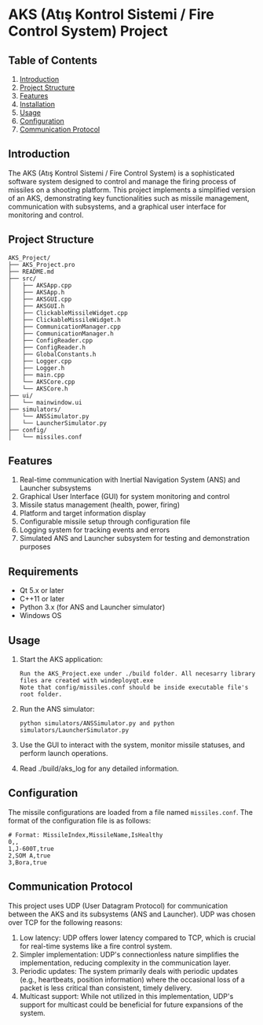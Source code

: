 # AKS (Atış Kontrol Sistemi / Fire Control System) Project

## Table of Contents
1. [Introduction](#introduction)
2. [Project Structure](#project-structure)
3. [Features](#features)
4. [Installation](#installation)
5. [Usage](#usage)
6. [Configuration](#configuration)
7. [Communication Protocol](#communication-protocol)


## Introduction

The AKS (Atış Kontrol Sistemi / Fire Control System) is a sophisticated software system designed to control and manage the firing process of missiles on a shooting platform. This project implements a simplified version of an AKS, demonstrating key functionalities such as missile management, communication with subsystems, and a graphical user interface for monitoring and control.

## Project Structure

```
AKS_Project/
├── AKS_Project.pro
├── README.md
├── src/
│   ├── AKSApp.cpp
│   ├── AKSApp.h
│   ├── AKSGUI.cpp
│   ├── AKSGUI.h
│   ├── ClickableMissileWidget.cpp
│   ├── ClickableMissileWidget.h
│   ├── CommunicationManager.cpp
│   ├── CommunicationManager.h
│   ├── ConfigReader.cpp
│   ├── ConfigReader.h
│   ├── GlobalConstants.h
│   ├── Logger.cpp
│   ├── Logger.h
│   ├── main.cpp
│   └── AKSCore.cpp
│   └── AKSCore.h
├── ui/
│   └── mainwindow.ui
├── simulators/
│   └── ANSSimulator.py
│   └── LauncherSimulator.py
├── config/
│   └── missiles.conf
```

## Features

1. Real-time communication with Inertial Navigation System (ANS) and Launcher subsystems
2. Graphical User Interface (GUI) for system monitoring and control
3. Missile status management (health, power, firing)
4. Platform and target information display
5. Configurable missile setup through configuration file
6. Logging system for tracking events and errors
7. Simulated ANS and Launcher subsystem for testing and demonstration purposes

## Requirements

- Qt 5.x or later
- C++11 or later
- Python 3.x (for ANS and Launcher simulator)
- Windows OS

## Usage

1. Start the AKS application:
   ```
   Run the AKS_Project.exe under ./build folder. All necesarry library files are created with windeployqt.exe
   Note that config/missiles.conf should be inside executable file's root folder.
   ```

2. Run the ANS simulator:
   ```
   python simulators/ANSSimulator.py and python simulators/LauncherSimulator.py
   ```

3. Use the GUI to interact with the system, monitor missile statuses, and perform launch operations.

4. Read ./build/aks_log for any detailed information.

## Configuration
The missile configurations are loaded from a file named `missiles.conf`. The format of the configuration file is as follows:
```
# Format: MissileIndex,MissileName,IsHealthy
0,,
1,J-600T,true
2,SOM A,true
3,Bora,true
```

## Communication Protocol

This project uses UDP (User Datagram Protocol) for communication between the AKS and its subsystems (ANS and Launcher). UDP was chosen over TCP for the following reasons:

1. Low latency: UDP offers lower latency compared to TCP, which is crucial for real-time systems like a fire control system.
2. Simpler implementation: UDP's connectionless nature simplifies the implementation, reducing complexity in the communication layer.
3. Periodic updates: The system primarily deals with periodic updates (e.g., heartbeats, position information) where the occasional loss of a packet is less critical than consistent, timely delivery.
4. Multicast support: While not utilized in this implementation, UDP's support for multicast could be beneficial for future expansions of the system.